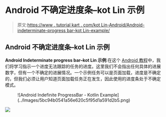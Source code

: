 # Android 不确定进度条–kot Lin 示例

> 原文:[https://www . tutorial kart . com/kot Lin-Android/Android-indeterminate-progress bar-kot Lin-example/](https://www.tutorialkart.com/kotlin-android/android-indeterminate-progressbar-kotlin-example/)

## Android 不确定进度条–kot Lin 示例

**Android Indeterminate progress bar–kot Lin 示例**:在这个 [Android 教程](https://www.tutorialkart.com/kotlin-android-tutorial/)中，我们将学习指示一个进度无法跟踪的任务的进度。这里我们不会指出任何具体的进展数字，但有一个不确定的进展情况。一个示例任务可以是页面加载，进度是不确定的，但我们必须让用户知道页面加载任务正在发生，因此使用的进度条处于不确定模式。

<figure class="aligncenter">![Android Indefinite ProgressBar - Kotlin Example](../Images/5bc94b0541a56e620c5f95d1a591d2b5.png)</figure>

[![](../Images/925da31b32d6bc3827932f6c8afb11bb.png)](https://www.tutorialkart.com/)
